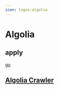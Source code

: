 ```yaml
---
icon: logos:algolia
---
```


# Algolia

## apply

[go][apply]

## [Algolia Crawler][Algolia Crawler]

[apply]: https://docsearch.algolia.com/apply/
[Algolia Crawler]: https://crawler.algolia.com/admin/crawlers/
